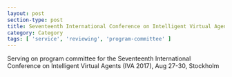 ```yaml
---
layout: post
section-type: post
title: Seventeenth International Conference on Intelligent Virtual Agents
category: Category
tags: [ 'service', 'reviewing', 'program-committee' ]
---
```

Serving on program committee for the Seventeenth International Conference on Intelligent Virtual Agents (IVA 2017), Aug 27-30, Stockholm
